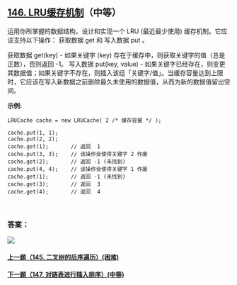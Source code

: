 ## [146. LRU缓存机制](https://leetcode-cn.com/problems/lru-cache/)（中等）

运用你所掌握的数据结构，设计和实现一个  LRU (最近最少使用) 缓存机制。它应该支持以下操作： 获取数据 get 和 写入数据 put 。

获取数据 get(key) - 如果关键字 (key) 存在于缓存中，则获取关键字的值（总是正数），否则返回 -1。
写入数据 put(key, value) - 如果关键字已经存在，则变更其数据值；如果关键字不存在，则插入该组「关键字/值」。当缓存容量达到上限时，它应该在写入新数据之前删除最久未使用的数据值，从而为新的数据值留出空间。



**示例:**

```
LRUCache cache = new LRUCache( 2 /* 缓存容量 */ );

cache.put(1, 1);
cache.put(2, 2);
cache.get(1);       // 返回  1
cache.put(3, 3);    // 该操作会使得关键字 2 作废
cache.get(2);       // 返回 -1 (未找到)
cache.put(4, 4);    // 该操作会使得关键字 1 作废
cache.get(1);       // 返回 -1 (未找到)
cache.get(3);       // 返回  3
cache.get(4);       // 返回  4
```

<br/>

### 答案：





![](https://img-blog.csdnimg.cn/20200807155236311.png)

#### [上一题（145. 二叉树的后序遍历）(困难)](https://github.com/sdwwld/leetCode/blob/master/src/main/java/com/wld/java/leetcode/leetCode0145.md)

#### [下一题（147. 对链表进行插入排序）(中等)](https://github.com/sdwwld/leetCode/blob/master/src/main/java/com/wld/java/leetcode/leetCode0147.md)